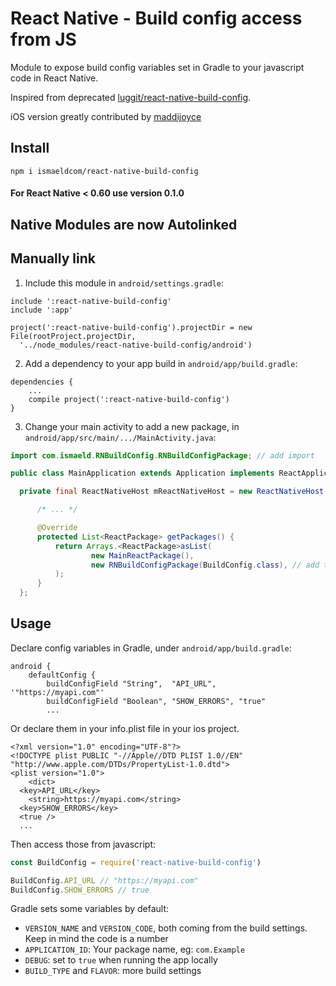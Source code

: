 # React Native - Build config access from JS

Module to expose build config variables set in Gradle to your javascript code in React Native.

Inspired from deprecated [luggit/react-native-build-config](https://github.com/luggit/react-native-build-config).

iOS version greatly contributed by [maddijoyce](https://github.com/maddijoyce)

## Install

```shell
npm i ismaeldcom/react-native-build-config
```

#### For React Native < 0.60 use version 0.1.0

## Native Modules are now Autolinked

## Manually link

1.  Include this module in `android/settings.gradle`:

```
include ':react-native-build-config'
include ':app'

project(':react-native-build-config').projectDir = new File(rootProject.projectDir,
  '../node_modules/react-native-build-config/android')
```

2.  Add a dependency to your app build in `android/app/build.gradle`:

```
dependencies {
    ...
    compile project(':react-native-build-config')
}
```

3.  Change your main activity to add a new package, in `android/app/src/main/.../MainActivity.java`:

```java
import com.ismaeld.RNBuildConfig.RNBuildConfigPackage; // add import

public class MainApplication extends Application implements ReactApplication {

  private final ReactNativeHost mReactNativeHost = new ReactNativeHost(this) {

      /* ... */

      @Override
      protected List<ReactPackage> getPackages() {
          return Arrays.<ReactPackage>asList(
                  new MainReactPackage(),
                  new RNBuildConfigPackage(BuildConfig.class), // add the package here
          );
      }
  };
```

## Usage

Declare config variables in Gradle, under `android/app/build.gradle`:

```
android {
    defaultConfig {
        buildConfigField "String",  "API_URL",     '"https://myapi.com"'
        buildConfigField "Boolean", "SHOW_ERRORS", "true"
        ...
```

Or declare them in your info.plist file in your ios project.

```
<?xml version="1.0" encoding="UTF-8"?>
<!DOCTYPE plist PUBLIC "-//Apple//DTD PLIST 1.0//EN" "http://www.apple.com/DTDs/PropertyList-1.0.dtd">
<plist version="1.0">
	<dict>
  <key>API_URL</key>
	<string>https://myapi.com</string>
  <key>SHOW_ERRORS</key>
  <true />
  ...
```

Then access those from javascript:

```js
const BuildConfig = require('react-native-build-config')

BuildConfig.API_URL // "https://myapi.com"
BuildConfig.SHOW_ERRORS // true
```

Gradle sets some variables by default:

- `VERSION_NAME` and `VERSION_CODE`, both coming from the build settings. Keep in mind the code is a number
- `APPLICATION_ID`: Your package name, eg: `com.Example`
- `DEBUG`: set to `true` when running the app locally
- `BUILD_TYPE` and `FLAVOR`: more build settings
